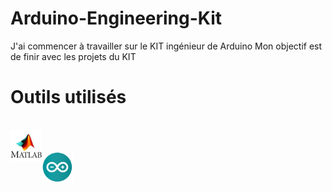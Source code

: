 # Arduino-Engineering-Kit
J'ai commencer à travailler sur le KIT ingénieur de Arduino
Mon objectif est de finir avec les projets du KIT

# Outils utilisés
<code> <img align="left" width="50px" src="https://raw.githubusercontent.com/github/explore/80688e429a7d4ef2fca1e82350fe8e3517d3494d/topics/matlab/matlab.png"/> </code>
<code> <img align="left" width="50px" src="https://raw.githubusercontent.com/github/explore/80688e429a7d4ef2fca1e82350fe8e3517d3494d/topics/arduino/arduino.png"/> </code>
